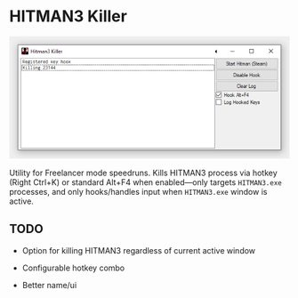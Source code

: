 # HITMAN3 Killer

![](media/window-01.png)

Utility for Freelancer mode speedruns. Kills HITMAN3 process via hotkey (<key>Right Ctrl</key>+<key>K</key>) or standard <key>Alt</key>+<key>F4</key> when enabled—only targets `HITMAN3.exe` processes, and only hooks/handles input when `HITMAN3.exe` window is active.

## TODO

- Option for killing HITMAN3 regardless of current active window
  
- Configurable hotkey combo

- Better name/ui